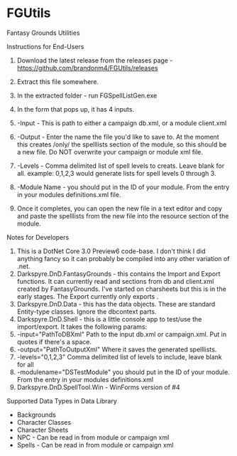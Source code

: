 # FGUtils
Fantasy Grounds Utilities

Instructions for End-Users

1. Download the latest release from the releases page - https://github.com/brandonm4/FGUtils/releases
2. Extract this file somewhere.  
3. In the extracted folder - run FGSpellListGen.exe
4. In the form that pops up, it has 4 inputs.
5. -Input - This is path to either a campaign db.xml, or a module client.xml
6. -Output - Enter the name the file you'd like to save to.  At the moment this creates /only/ the spelllists section of the module, so this should be a new file.  Do NOT overwrite your campaign or module xml file.
7. -Levels - Comma delimited list of spell levels to creats.  Leave blank for all.  example:  0,1,2,3 would generate lists for spell levels 0 through 3.
8. -Module Name - you should put in the ID of your module.  From the <name> entry in your modules definitions.xml file.

9. Once it completes, you can open the new file in a text editor and copy and paste the spelllists from the new file into the resource section of the module.


Notes for Developers

1. This is a DotNet Core 3.0 Preview6 code-base.  I don't think I did anything fancy so it can probably be compiled into any other variation of .net.
2. Darkspyre.DnD.FantasyGrounds - this contains the Import and Export functions.  It can currently read <spell> and <spelldata> sections from db and client.xml created by FantasyGrounds.  I've started on charsheets but this is in the early stages.  The Export currently only exports <spelllists>.
3. Darkspyre.DnD.Data - this has the data objects.  These are standard Entity-type classes.  Ignore the dbcontext parts.  
4. Darkspyre.DnD.Shell - this is a little console app to test/use the import/export.  It takes the following params:
5. -input="PathToDBXml"   Path to the input db.xml or campaign.xml.  Put in quotes if there's a space.
6. -output="PathToOutputXml"  Where it saves the generated spelllists.
7. -levels="0,1,2,3" Comma delimited list of levels to include, leave blank for all
8. -modulename="DSTestModule" you should put in the ID of your module.  From the <name> entry in your modules definitions.xml
9. Darkspyre.DnD.SpellTool.Win - WinForms version of #4

Supported Data Types in Data Library
* Backgrounds
* Character Classes
* Character Sheets
* NPC - Can be read in from module or campaign xml
* Spells - Can be read in from module or campaign xml

